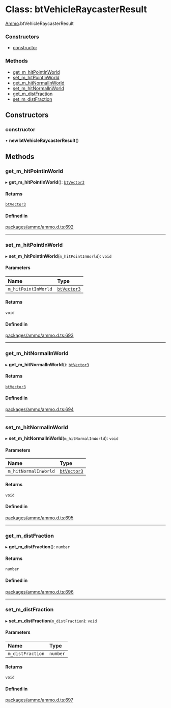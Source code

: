 # Class: btVehicleRaycasterResult

[Ammo](../modules/Ammo.md).btVehicleRaycasterResult


### Constructors

- [constructor](Ammo.btVehicleRaycasterResult.md#constructor)

### Methods

- [get\_m\_hitPointInWorld](Ammo.btVehicleRaycasterResult.md#get_m_hitpointinworld)
- [set\_m\_hitPointInWorld](Ammo.btVehicleRaycasterResult.md#set_m_hitpointinworld)
- [get\_m\_hitNormalInWorld](Ammo.btVehicleRaycasterResult.md#get_m_hitnormalinworld)
- [set\_m\_hitNormalInWorld](Ammo.btVehicleRaycasterResult.md#set_m_hitnormalinworld)
- [get\_m\_distFraction](Ammo.btVehicleRaycasterResult.md#get_m_distfraction)
- [set\_m\_distFraction](Ammo.btVehicleRaycasterResult.md#set_m_distfraction)

## Constructors

### constructor

• **new btVehicleRaycasterResult**()

## Methods

### get\_m\_hitPointInWorld

▸ **get_m_hitPointInWorld**(): [`btVector3`](Ammo.btVector3.md)

#### Returns

[`btVector3`](Ammo.btVector3.md)

#### Defined in

[packages/ammo/ammo.d.ts:692](https://github.com/Orillusion/orillusion/blob/main/packages/ammo/ammo.d.ts#L692)

___

### set\_m\_hitPointInWorld

▸ **set_m_hitPointInWorld**(`m_hitPointInWorld`): `void`

#### Parameters

| Name | Type |
| :------ | :------ |
| `m_hitPointInWorld` | [`btVector3`](Ammo.btVector3.md) |

#### Returns

`void`

#### Defined in

[packages/ammo/ammo.d.ts:693](https://github.com/Orillusion/orillusion/blob/main/packages/ammo/ammo.d.ts#L693)

___

### get\_m\_hitNormalInWorld

▸ **get_m_hitNormalInWorld**(): [`btVector3`](Ammo.btVector3.md)

#### Returns

[`btVector3`](Ammo.btVector3.md)

#### Defined in

[packages/ammo/ammo.d.ts:694](https://github.com/Orillusion/orillusion/blob/main/packages/ammo/ammo.d.ts#L694)

___

### set\_m\_hitNormalInWorld

▸ **set_m_hitNormalInWorld**(`m_hitNormalInWorld`): `void`

#### Parameters

| Name | Type |
| :------ | :------ |
| `m_hitNormalInWorld` | [`btVector3`](Ammo.btVector3.md) |

#### Returns

`void`

#### Defined in

[packages/ammo/ammo.d.ts:695](https://github.com/Orillusion/orillusion/blob/main/packages/ammo/ammo.d.ts#L695)

___

### get\_m\_distFraction

▸ **get_m_distFraction**(): `number`

#### Returns

`number`

#### Defined in

[packages/ammo/ammo.d.ts:696](https://github.com/Orillusion/orillusion/blob/main/packages/ammo/ammo.d.ts#L696)

___

### set\_m\_distFraction

▸ **set_m_distFraction**(`m_distFraction`): `void`

#### Parameters

| Name | Type |
| :------ | :------ |
| `m_distFraction` | `number` |

#### Returns

`void`

#### Defined in

[packages/ammo/ammo.d.ts:697](https://github.com/Orillusion/orillusion/blob/main/packages/ammo/ammo.d.ts#L697)
